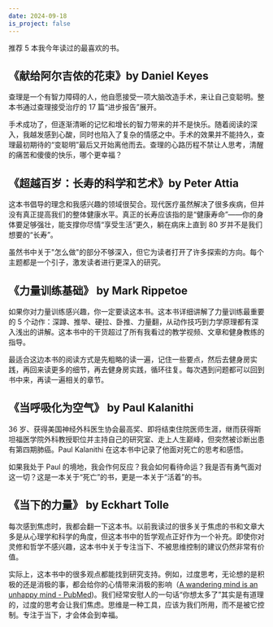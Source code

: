```yaml
---
date: 2024-09-18
is_project: false
---
```


推荐 5 本我今年读过的最喜欢的书。

## 《献给阿尔吉侬的花束》by Daniel Keyes

查理是一个有智力障碍的人，他自愿接受一项大脑改造手术，来让自己变聪明。整本书通过查理接受治疗的 17 篇“进步报告”展开。

手术成功了，但逐渐清晰的记忆和增长的智力带来的并不是快乐。随着阅读的深入，我越发感到心酸，同时也陷入了复杂的情感之中。手术的效果并不能持久，查理最初期待的“变聪明”最后又开始离他而去。查理的心路历程不禁让人思考，清醒的痛苦和傻傻的快乐，哪个更幸福？

## 《超越百岁：长寿的科学和艺术》by Peter Attia

这本书倡导的理念和我感兴趣的领域很契合。现代医疗虽然解决了很多疾病，但并没有真正提高我们的整体健康水平。真正的长寿应该指的是“健康寿命”——你的身体要足够强壮，能支撑你尽情“享受生活”更久，躺在病床上直到 80 岁并不是我们想要的“长寿”。

虽然书中关于"怎么做"的部分不够深入，但它为读者打开了许多探索的方向。每个主题都是一个引子，激发读者进行更深入的研究。

## 《力量训练基础》 by Mark Rippetoe

如果你对力量训练感兴趣，你一定要读这本书。这本书详细讲解了力量训练最重要的 5 个动作：深蹲、推举、硬拉、卧推、力量翻，从动作技巧到力学原理都有深入浅出的讲解。这本书中的干货超过了所有我看过的教学视频、文章和健身教练的指导。

最适合这边本书的阅读方式是先粗略的读一遍，记住一些要点，然后去健身房实践，再回来读更多的细节，再去健身房实践，循环往复。每次遇到问题都可以回到书中来，再读一遍相关的章节。

## 《当呼吸化为空气》 by Paul Kalanithi

36 岁、获得美国神经外科医生协会最高奖、即将结束住院医师生涯，继而获得斯坦福医学院外科教授职位并主持自己的研究室、走上人生巅峰，但突然被诊断出患有第四期肺癌。Paul Kalanithi 在这本书中记录了他面对死亡的思考和感悟。

如果我处于 Paul 的境地，我会作何反应？我会如何看待命运？我是否有勇气面对这一切？这是一本关于“死亡”的书，更是一本关于“活着”的书。

## 《当下的力量》 by Eckhart Tolle
 
 每次感到焦虑时，我都会翻一下这本书。以前我读过的很多关于焦虑的书和文章大多是从心理学和科学的角度，但这本书中的哲学观点正好作为一个补充。即使你对灵修和哲学不感兴趣，这本书中关于专注当下、不被思维控制的建议仍然非常有价值。
 
实际上，这本书中的很多观点都能找到研究支持。例如，过度思考，无论想的是积极的还是消极的事，都会给你的心情带来消极的影响（[A wandering mind is an unhappy mind - PubMed](https://pubmed.ncbi.nlm.nih.gov/21071660/))。我们经常安慰人的一句话“你想太多了”其实是有道理的，过度的思考会让我们焦虑。思维是一种工具，应该为我们所用，而不是被它控制。专注于当下，才会体会到幸福。

